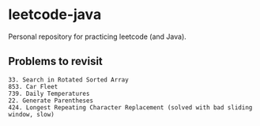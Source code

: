 # leetcode-java

Personal repository for practicing leetcode (and Java).

## Problems to revisit

```
33. Search in Rotated Sorted Array
853. Car Fleet
739. Daily Temperatures
22. Generate Parentheses
424. Longest Repeating Character Replacement (solved with bad sliding window, slow)
```